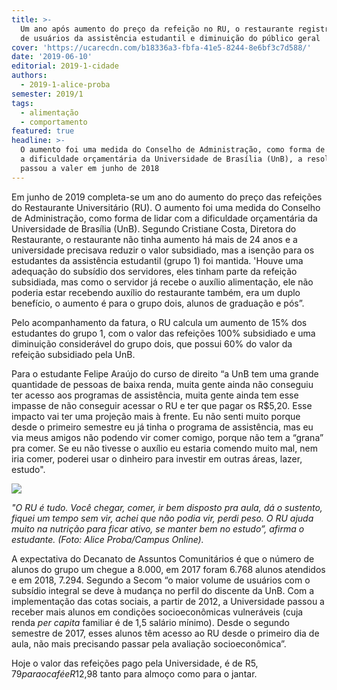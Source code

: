 ```yaml
---
title: >-
  Um ano após aumento do preço da refeição no RU, o restaurante registra aumento
  de usuários da assistência estudantil e diminuição do público geral
cover: 'https://ucarecdn.com/b18336a3-fbfa-41e5-8244-8e6bf3c7d588/'
date: '2019-06-10'
editorial: 2019-1-cidade
authors:
  - 2019-1-alice-proba
semester: 2019/1
tags:
  - alimentação
  - comportamento
featured: true
headline: >-
  O aumento foi uma medida do Conselho de Administração, como forma de lidar com
  a dificuldade orçamentária da Universidade de Brasília (UnB), a resolução
  passou a valer em junho de 2018
---
```

Em junho de 2019 completa-se um ano do aumento do preço das refeições do Restaurante Universitário (RU). O aumento foi uma medida do Conselho de Administração, como forma de lidar com a dificuldade orçamentária da Universidade de Brasília (UnB). Segundo Cristiane Costa, Diretora do Restaurante, o restaurante não tinha aumento há mais de 24 anos e a universidade precisava reduzir o valor subsidiado, mas a isenção para os estudantes da assistência estudantil (grupo 1) foi mantida. 'Houve uma adequação do subsídio dos servidores, eles tinham parte da refeição subsidiada, mas como o servidor já recebe o auxílio alimentação, ele não poderia estar recebendo auxílio do restaurante também, era um duplo benefício, o aumento é para o grupo dois, alunos de graduação e pós”.

Pelo acompanhamento da fatura, o RU calcula um aumento de 15% dos estudantes do grupo 1, com o valor das refeições 100% subsidiado e uma diminuição considerável do grupo dois, que possui 60% do valor da refeição subsidiado pela UnB.

Para o estudante Felipe Araújo do curso de direito “a UnB tem uma grande quantidade de pessoas de baixa renda, muita gente ainda não conseguiu ter acesso aos programas de assistência, muita gente ainda tem esse impasse de não conseguir acessar o RU e ter que pagar os R$5,20. Esse impacto vai ter uma projeção mais à frente. Eu não senti muito porque desde o primeiro semestre eu já tinha o programa de assistência, mas eu via meus amigos não podendo vir comer comigo, porque não tem a “grana” pra comer. Se eu não tivesse o auxílio eu estaria comendo muito mal, nem iria comer, poderei usar o dinheiro para investir em outras áreas, lazer, estudo".

![](https://ucarecdn.com/5087ce32-00c7-4bea-8c70-b51d24d5fb5a/-/crop/774x672/0,239/-/preview/)

_"O RU é tudo. Você chegar, comer, ir bem disposto pra aula, dá o sustento, fiquei um tempo sem vir, achei que não podia vir, perdi peso. O RU ajuda muito na nutrição para ficar ativo, se manter bem no estudo”, afirma o estudante. (Foto: Alice Proba/Campus Online)._ 

A expectativa do Decanato de Assuntos Comunitários é que o número de alunos do grupo um chegue a 8.000, em 2017 foram 6.768 alunos atendidos e em 2018, 7.294. Segundo a Secom “o maior volume de usuários com o subsídio integral se deve à mudança no perfil do discente da UnB. Com a implementação das cotas sociais, a partir de 2012, a Universidade passou a receber mais alunos em condições socioeconômicas vulneráveis (cuja renda _per capita_ familiar é de 1,5 salário mínimo). Desde o segundo semestre de 2017, esses alunos têm acesso ao RU desde o primeiro dia de aula, não mais precisando passar pela avaliação socioeconômica”.

Hoje o valor das refeições pago pela Universidade, é de R$5,79 para o café e R$12,98 tanto para almoço como para o jantar.
